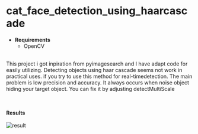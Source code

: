# cat_face_detection_using_haarcascade
- **Requirements**
  - OpenCV
<br />
This project i got inpiration from  pyimagesearch and I have adapt code for easily utilizing.
Detecting objects using haar cascade seems not work in practical uses. if you try to use this method for real-timedetection. The main problem is low precision and accuracy. It always occurs when noise object hiding your target object. You can fix it by adjusting detectMultiScale

<br /><br /> **Results** <br /><br />
![result](https://user-images.githubusercontent.com/56642026/74125120-e6910580-4c06-11ea-91f2-46d98f7d5834.PNG)
